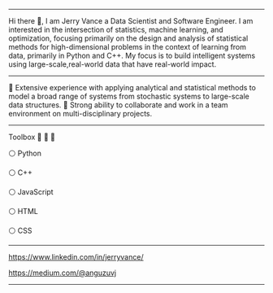 -----------------------------------------------------------------------------------------------------------------------------------------------------------------------------------

Hi there 👋, 
I am Jerry Vance a Data Scientist and Software Engineer. I am interested in the intersection of statistics, machine learning, and optimization, focusing primarily on the design and analysis of statistical methods for high-dimensional problems in the context of learning from data, primarily in Python and C++. My focus is to build intelligent systems using large-scale,real-world data that have real-world impact. 

-----------------------------------------------------------------------------------------------------------------------------------------------------------------------------------

:large_blue_diamond: Extensive experience with applying analytical and statistical methods to model a broad range of systems from stochastic systems to large-scale data structures. 
:large_blue_diamond: Strong ability to collaborate and work in a team environment on multi-disciplinary projects.

-----------------------------------------------------------------------------------------------------------------------------------------------------------------------------------

Toolbox :wrench: :nut_and_bolt: :hammer:

:white_circle: Python

:white_circle: C++ 

:white_circle: JavaScript 

:white_circle: HTML 

:white_circle: CSS 

-----------------------------------------------------------------------------------------------------------------------------------------------------------------------------------

https://www.linkedin.com/in/jerryvance/

https://medium.com/@anguzuvj

-----------------------------------------------------------------------------------------------------------------------------------------------------------------------------------


